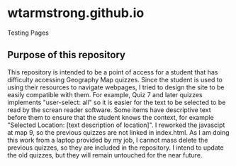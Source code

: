 # wtarmstrong.github.io
Testing Pages

## Purpose of this repository
This repository is intended to be a point of access for a student that has difficulty accessing Geography Map quizzes. Since the student is used to using their resources to navigate webpages, I tried to design the site to be easily compatible with them. For example, Quiz 7 and later quizzes implements "user-select: all" so it is easier for the text to be selected to be read by the screan reader software. Some items have descriptive text before them to ensure that the student knows the context, for example "Selected Location: \[text description of location]".
I reworked the javascipt at map 9, so the previous quizzes are not linked in index.html. As I am doing this work from a laptop provided by my job, I cannot mass delete the previous quizzes, so they are included in the repository. I intend to update the old quizzes, but they will remain untouched for the near future.
